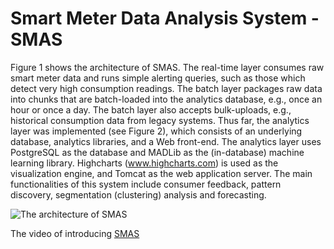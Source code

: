 Smart Meter Data Analysis System - SMAS
======================

Figure 1 shows the architecture of SMAS.  The real-time layer consumes raw smart meter data and runs simple alerting queries, such as those which detect very high consumption readings.  The batch layer packages raw data into chunks that are batch-loaded into the analytics database, e.g., once an hour or once a day.  The batch layer also accepts bulk-uploads, e.g., historical consumption data from legacy systems.  Thus far, the analytics layer was implemented (see Figure 2), which consists of an underlying database, analytics libraries, and a Web front-end.
The analytics layer uses PostgreSQL as the database and MADLib as the (in-database) machine learning library.  Highcharts (www.highcharts.com) is used as the visualization engine, and Tomcat as the web application server.  The main functionalities of this system include consumer feedback, pattern discovery, segmentation (clustering) analysis and forecasting.  

![The architecture of SMAS](https://dl.dropboxusercontent.com/u/8691433/benchmark/img/smas.png)

The video of introducing [SMAS](https://www.youtube.com/watch?v=5717mOJSwfI&list=UU9F0rInEDHm1RiFD_R_TGMQ)

